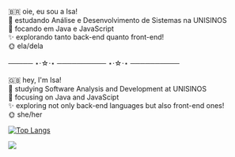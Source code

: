 🇧🇷 oie, eu sou a Isa! <br>
📓 estudando Análise e Desenvolvimento de Sistemas na UNISINOS <br>
🤩 focando em Java e JavaScript <br> 
✨ explorando tanto back-end quanto front-end! <br>
🌞 ela/dela  <br>
<br>
───── ⋆⋅☆⋅⋆ ────────── ⋆⋅☆⋅⋆ ──────────
<br><br>
🇬🇧 hey, I'm Isa! <br>
📓 studying Software Analysis and Development at UNISINOS <br>
🤩 focusing on Java and JavaScipt <br>
✨ exploring not only back-end languages but also front-end ones! <br>
🌞 she/her  <br>

[![Top Langs](https://github-readme-stats.vercel.app/api/top-langs/?username=isabelamuller)](https://github.com/isabelamuller/github-readme-stats)

![](https://raw.githubusercontent.com/isabelamullerr/github-stats/master/generated/languages.svg#gh-light-mode-only)
<!---
isabelamuller/isabelamuller is a ✨ special ✨ repository because its `README.md` (this file) appears on your GitHub profile.
You can click the Preview link to take a look at your changes.
--->
